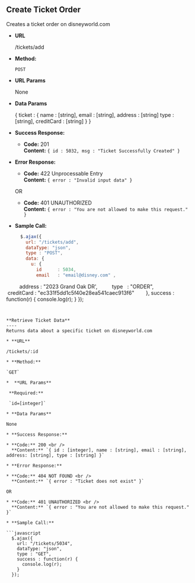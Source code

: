 **Create Ticket Order**
----
  Creates a ticket order on disneyworld.com

* **URL**

  /tickets/add

* **Method:**

  `POST`
  
*  **URL Params**
   
   None
   
* **Data Params**

  { ticket : { name : [string], email : [string], address : [string] type : [string], creditCard : [string] } }

* **Success Response:**

  * **Code:** 201 <br />
  **Content:** `{ id : 5032, msg : "Ticket Successfully Created" }`
 
* **Error Response:**

  * **Code:** 422 Unprocessable Entry <br />
    **Content:** `{ error : "Invalid input data" }`

  OR

  * **Code:** 401 UNAUTHORIZED <br />
    **Content:** `{ error : "You are not allowed to make this request." }`

* **Sample Call:**

  ```javascript
    $.ajax({
      url: "/tickets/add",
      dataType: "json",
      type : "POST",
      data: { 
        u: { 
          id      : 5034,
          email   : "email@disney.com" ,
          address : "2023 Grand Oak DR',
          type    : "ORDER",
          creditCard : "ec331f5dd1c5f40e28ea541caec913f6"
        },
      success : function(r) {
        console.log(r);
      }
    });
  ```


**Retrieve Ticket Data**
----
  Returns data about a specific ticket on disneyworld.com

* **URL**

  /tickets/:id

* **Method:**

  `GET`
  
*  **URL Params**

   **Required:**
 
   `id=[integer]`

* **Data Params**

  None

* **Success Response:**

  * **Code:** 200 <br />
    **Content:** `{ id : [integer], name : [string], email : [string], address: [string], type : [string] }`
 
* **Error Response:**

  * **Code:** 404 NOT FOUND <br />
    **Content:** `{ error : "Ticket does not exist" }`

  OR

  * **Code:** 401 UNAUTHORIZED <br />
    **Content:** `{ error : "You are not allowed to make this request." }`

* **Sample Call:**

  ```javascript
    $.ajax({
      url: "/tickets/5034",
      dataType: "json",
      type : "GET",
      success : function(r) {
        console.log(r);
      }
    });
  ```
